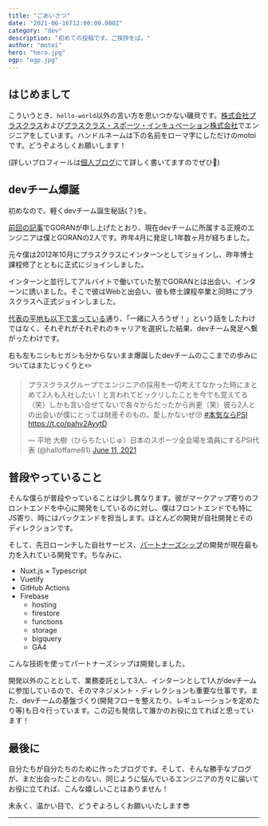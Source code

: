```yaml
---
title: "ごあいさつ"
date: "2021-06-16T12:00:00.000Z"
category: "dev"
description: "初めての投稿です。ご挨拶をば。"
author: "motoi"
hero: "hero.jpg"
ogp: "ogp.jpg"
---
```


## はじめまして
こういうとき、`hello-world`以外の言い方を思いつかない磯貝です。[株式会社プラスクラス](https://plus-class.co.jp/)および[プラスクラス・スポーツ・インキュベーション株式会社](https://plusclass-sports-incubation.co.jp/)でエンジニアをしています。ハンドルネームは下の名前をローマ字にしただけのmotoiです。どうぞよろしくお願いします！

(詳しいプロフィールは[個人ブログ](https://motoi.dev/think/hello_world/)にて詳しく書いてますのでぜひ🥺)

## devチーム爆誕
初めなので、軽くdevチーム誕生秘話(？)を。

[前回の記事](http://localhost:8000/devlog-has-launched/)でGORANが申し上げたとおり、現在devチームに所属する正規のエンジニアは僕とGORANの2人です。昨年4月に発足し1年数ヶ月が経ちました。

元々僕は2012年10月にプラスクラスにインターンとしてジョインし、昨年博士課程修了とともに正式にジョインしました。

インターンと並行してアルバイトで働いていた塾でGORANとは出会い、インターンに誘いました。そこで彼はWebと出会い、彼も修士課程卒業と同時にプラスクラスへ正式ジョインしました。

[代表の平地も以下で言っている](https://twitter.com/halloffame81/status/1403215255941967880?s=20)通り、「一緒に入ろうぜ！」という話をしたわけではなく、それぞれがそれぞれのキャリアを選択した結果、devチーム発足へ繋がったわけです。

右も左もニシもヒガシも分からないまま爆誕したdevチームのここまでの歩みについてはまたじっくりと✏️

<blockquote class="twitter-tweet"><p lang="ja" dir="ltr">プラスクラスグループでエンジニアの採用を一切考えてなかった時にまとめて2人も入社したい！と言われてビックリしたことを今でも覚えてる（笑）しかも言い合せてないで各々からだったから尚更（笑）彼ら2人との出会いが僕にとっては財産そのもの。愛しかないぜ😚 <a href="https://twitter.com/hashtag/%E6%9C%AC%E6%B0%97%E3%81%AA%E3%82%89PSI?src=hash&amp;ref_src=twsrc%5Etfw">#本気ならPSI</a> <a href="https://t.co/pahv2AvytD">https://t.co/pahv2AvytD</a></p>&mdash; 平地 大樹（ひらちたいじゅ）日本のスポーツ全会場を満員にするPSI代表 (@halloffame81) <a href="https://twitter.com/halloffame81/status/1403215255941967880?ref_src=twsrc%5Etfw">June 11, 2021</a></blockquote> <script async src="https://platform.twitter.com/widgets.js" charset="utf-8"></script>

## 普段やっていること
そんな僕らが普段やっていることは少し異なります。彼がマークアップ寄りのフロントエンドを中心に開発をしているのに対し、僕はフロントエンドでも特にJS寄り、時にはバックエンドを担当します。ほとんどの開発が自社開発とそのディレクションです。

そして、先日ローンチした自社サービス、[パートナーズシップ](https://plusclass-sports-incubation.co.jp/news/partnersship.html)の開発が現在最も力を入れている開発です。ちなみに、

- Nuxt.js × Typescript
- Vuetify
- GitHub Actions
- Firebase
  - hosting
  - firestore
  - functions
  - storage
  - bigquery
  - GA4

こんな技術を使ってパートナーズシップは開発しました。

開発以外のこととして、業務委託として3人、インターンとして1人がdevチームに参加しているので、そのマネジメント・ディレクションも重要な仕事です。また、devチームの基盤づくり(開発フローを整えたり、レギュレーションを定めたり等)も日々行っています。この辺も発信して誰かのお役に立てればと思っています！

## 最後に
自分たちが自分たちのために作ったブログです。そして、そんな勝手なブログが、まだ出会ったことのない、同じように悩んでいるエンジニアの方々に届いてお役に立てれば、こんな嬉しいことはありません！

末永く、温かい目で、どうぞよろしくお願いいたします😎

---